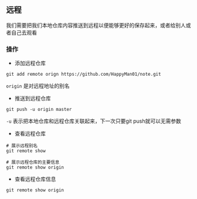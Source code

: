 ## 远程
我们需要把我们本地仓库内容推送到远程以便能够更好的保存起来，或者给别人或者自己去观看

### 操作
- 添加远程仓库
```
git add remote orign https://github.com/HappyMan01/note.git
```
`origin` 是对远程地址的别名

- 推送到远程仓库
```
git push -u origin master
```
`-u` 表示把本地仓库和远程仓库关联起来，下一次只要git push就可以无需参数

- 查看远程仓库
```
# 展示远程别名
git remote show

# 展示远程仓库的主要信息
git remote show origin
```
- 查看远程仓库信息
```
git remote show origin
```

